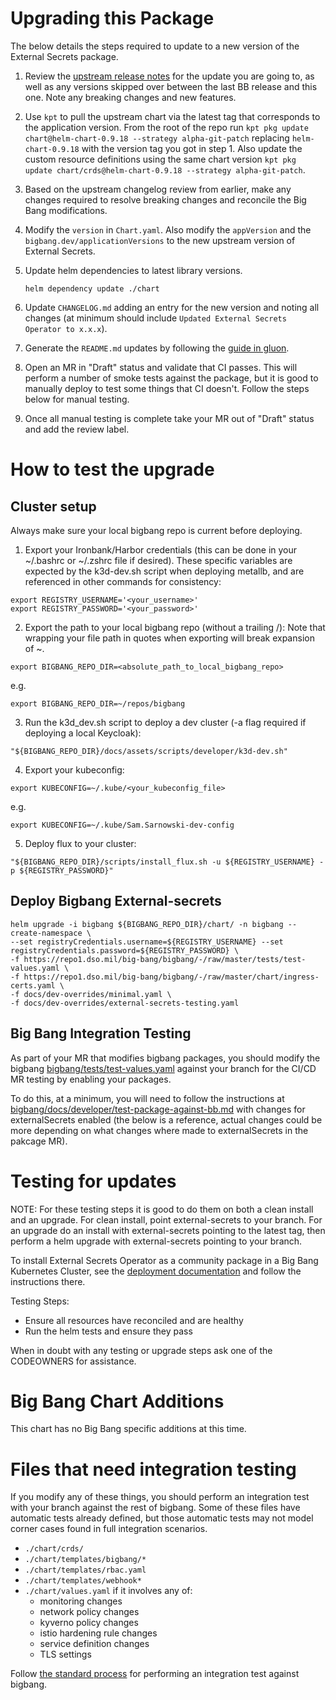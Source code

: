 # Upgrading this Package

The below details the steps required to update to a new version of the External Secrets package.

1. Review the [upstream release notes](https://github.com/external-secrets/external-secrets/releases) for the update you are going to, as well as any versions skipped over between the last BB release and this one. Note any breaking changes and new features.

2. Use `kpt` to pull the upstream chart via the latest tag that corresponds to the application version. From the root of the repo run `kpt pkg update chart@helm-chart-0.9.18 --strategy alpha-git-patch` replacing `helm-chart-0.9.18` with the version tag you got in step 1. Also update the custom resource definitions using the same chart version `kpt pkg update chart/crds@helm-chart-0.9.18 --strategy alpha-git-patch`.

3. Based on the upstream changelog review from earlier, make any changes required to resolve breaking changes and reconcile the Big Bang modifications.

4. Modify the `version` in `Chart.yaml`. Also modify the `appVersion` and the `bigbang.dev/applicationVersions` to the new upstream version of External Secrets. 

5. Update helm dependencies to latest library versions.
    ```
    helm dependency update ./chart
    ```

6. Update `CHANGELOG.md` adding an entry for the new version and noting all changes (at minimum should include `Updated External Secrets Operator to x.x.x`).

7. Generate the `README.md` updates by following the [guide in gluon](https://repo1.dso.mil/platform-one/big-bang/apps/library-charts/gluon/-/blob/master/docs/bb-package-readme.md).

8. Open an MR in "Draft" status and validate that CI passes. This will perform a number of smoke tests against the package, but it is good to manually deploy to test some things that CI doesn't. Follow the steps below for manual testing.

9. Once all manual testing is complete take your MR out of "Draft" status and add the review label.

# How to test the upgrade

## Cluster setup

Always make sure your local bigbang repo is current before deploying.

1. Export your Ironbank/Harbor credentials (this can be done in your ~/.bashrc or ~/.zshrc file if desired). These specific variables are expected by the k3d-dev.sh script when deploying metallb, and are referenced in other commands for consistency:

```
export REGISTRY_USERNAME='<your_username>'
export REGISTRY_PASSWORD='<your_password>'
```
2. Export the path to your local bigbang repo (without a trailing /):
Note that wrapping your file path in quotes when exporting will break expansion of ~.
```
export BIGBANG_REPO_DIR=<absolute_path_to_local_bigbang_repo>
```
e.g.
```
export BIGBANG_REPO_DIR=~/repos/bigbang
```
3. Run the k3d_dev.sh script to deploy a dev cluster (-a flag required if deploying a local Keycloak):
```
"${BIGBANG_REPO_DIR}/docs/assets/scripts/developer/k3d-dev.sh"
```
4. Export your kubeconfig:
```
export KUBECONFIG=~/.kube/<your_kubeconfig_file>
```
e.g.
```
export KUBECONFIG=~/.kube/Sam.Sarnowski-dev-config
```
5. Deploy flux to your cluster:
```
"${BIGBANG_REPO_DIR}/scripts/install_flux.sh -u ${REGISTRY_USERNAME} -p ${REGISTRY_PASSWORD}"
```
## Deploy Bigbang External-secrets
```
helm upgrade -i bigbang ${BIGBANG_REPO_DIR}/chart/ -n bigbang --create-namespace \
--set registryCredentials.username=${REGISTRY_USERNAME} --set registryCredentials.password=${REGISTRY_PASSWORD} \
-f https://repo1.dso.mil/big-bang/bigbang/-/raw/master/tests/test-values.yaml \
-f https://repo1.dso.mil/big-bang/bigbang/-/raw/master/chart/ingress-certs.yaml \
-f docs/dev-overrides/minimal.yaml \
-f docs/dev-overrides/external-secrets-testing.yaml
```

## Big Bang Integration Testing

As part of your MR that modifies bigbang packages, you should modify the bigbang [bigbang/tests/test-values.yaml](https://repo1.dso.mil/big-bang/bigbang/-/blob/master/tests/test-values.yaml?ref_type=heads) against your branch for the CI/CD MR testing by enabling your packages.

To do this, at a minimum, you will need to follow the instructions at [bigbang/docs/developer/test-package-against-bb.md](https://repo1.dso.mil/big-bang/bigbang/-/blob/master/docs/developer/test-package-against-bb.md?ref_type=heads) with changes for externalSecrets enabled (the below is a reference, actual changes could be more depending on what changes where made to externalSecrets in the pakcage MR).

# Testing for updates

NOTE: For these testing steps it is good to do them on both a clean install and an upgrade. For clean install, point external-secrets to your branch. For an upgrade do an install with external-secrets pointing to the latest tag, then perform a helm upgrade with external-secrets pointing to your branch.

To install External Secrets Operator as a community package in a Big Bang Kubernetes Cluster, see the [deployment documentation](DEPLOYMENT.md) and follow the instructions there. 

Testing Steps:
- Ensure all resources have reconciled and are healthy
- Run the helm tests and ensure they pass

When in doubt with any testing or upgrade steps ask one of the CODEOWNERS for assistance.

# Big Bang Chart Additions

This chart has no Big Bang specific additions at this time.

# Files that need integration testing

If you modify any of these things, you should perform an integration test with your branch against the rest of bigbang. Some of these files have automatic tests already defined, but those automatic tests may not model corner cases found in full integration scenarios.

* `./chart/crds/`
* `./chart/templates/bigbang/*`
* `./chart/templates/rbac.yaml`
* `./chart/templates/webhook*`
* `./chart/values.yaml` if it involves any of:
  * monitoring changes
  * network policy changes
  * kyverno policy changes
  * istio hardening rule changes
  * service definition changes
  * TLS settings

Follow [the standard process](https://repo1.dso.mil/big-bang/bigbang/-/blob/master/docs/developer/test-package-against-bb.md?ref_type=heads) for performing an integration test against bigbang.